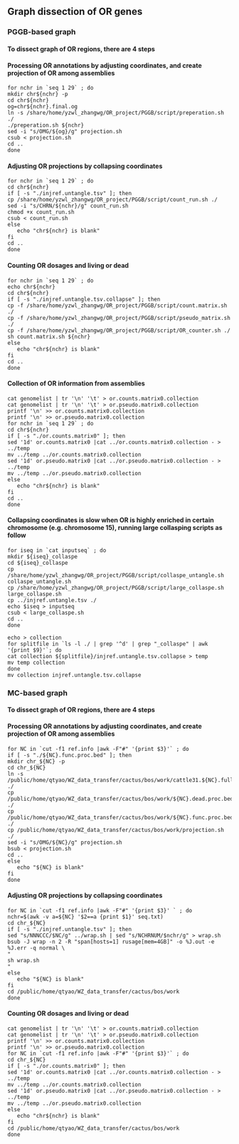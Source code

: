 ## Graph dissection of OR genes
### PGGB-based graph
#### To dissect graph of OR regions, there are 4 steps
#### Processing OR annotations by adjusting coordinates, and create projection of OR among assemblies
```
for nchr in `seq 1 29` ; do
mkdir chr${nchr} -p
cd chr${nchr}
og=chr${nchr}.final.og
ln -s /share/home/yzwl_zhangwg/OR_project/PGGB/script/preperation.sh ./
./preperation.sh ${nchr}
sed -i "s/OMG/${og}/g" projection.sh
csub < projection.sh
cd ..
done
```
#### Adjusting OR projections by collapsing coordinates
```
for nchr in `seq 1 29` ; do
cd chr${nchr}
if [ -s "./injref.untangle.tsv" ]; then
cp /share/home/yzwl_zhangwg/OR_project/PGGB/script/count_run.sh ./
sed -i "s/CHRN/${nchr}/g" count_run.sh
chmod +x count_run.sh
csub < count_run.sh
else 
   echo "chr${nchr} is blank"
fi
cd ..
done
```
#### Counting OR dosages and living or dead
```
for nchr in `seq 1 29` ; do
echo chr${nchr}
cd chr${nchr}
if [ -s "./injref.untangle.tsv.collapse" ]; then
cp -f /share/home/yzwl_zhangwg/OR_project/PGGB/script/count.matrix.sh ./
cp -f /share/home/yzwl_zhangwg/OR_project/PGGB/script/pseudo_matrix.sh ./
cp -f /share/home/yzwl_zhangwg/OR_project/PGGB/script/OR_counter.sh ./
sh count.matrix.sh ${nchr}
else 
   echo "chr${nchr} is blank"
fi
cd ..
done
```

#### Collection of OR information from assemblies
```
cat genomelist | tr '\n' '\t' > or.counts.matrix0.collection
cat genomelist | tr '\n' '\t' > or.pseudo.matrix0.collection
printf '\n' >> or.counts.matrix0.collection
printf '\n' >> or.pseudo.matrix0.collection
for nchr in `seq 1 29` ; do
cd chr${nchr}
if [ -s "./or.counts.matrix0" ]; then
sed '1d' or.counts.matrix0 |cat ../or.counts.matrix0.collection - > ../temp
mv ../temp ../or.counts.matrix0.collection
sed '1d' or.pseudo.matrix0 |cat ../or.pseudo.matrix0.collection - > ../temp
mv ../temp ../or.pseudo.matrix0.collection
else 
   echo "chr${nchr} is blank"
fi
cd ..
done
```
#### Collapsing coordinates is slow when OR is highly enriched in certain chromosome (e.g. chromosome 15), running large collasping scripts as follow
```
for iseq in `cat inputseq` ; do
mkdir ${iseq}_collaspe 
cd ${iseq}_collaspe 
cp /share/home/yzwl_zhangwg/OR_project/PGGB/script/collaspe_untangle.sh collaspe_untangle.sh 
cp /share/home/yzwl_zhangwg/OR_project/PGGB/script/large_collaspe.sh large_collaspe.sh
cp ../injref.untangle.tsv ./
echo $iseq > inputseq
csub < large_collaspe.sh
cd ..
done
```
```
echo > collection 
for splitfile in `ls -l ./ | grep '^d' | grep "_collaspe" | awk '{print $9}'`; do
cat collection ${splitfile}/injref.untangle.tsv.collapse > temp
mv temp collection
done
mv collection injref.untangle.tsv.collapse
```


### MC-based graph
#### To dissect graph of OR regions, there are 4 steps
#### Processing OR annotations by adjusting coordinates, and create projection of OR among assemblies
```
for NC in `cut -f1 ref.info |awk -F"#" '{print $3}'` ; do
if [ -s "./${NC}.func.proc.bed" ]; then
mkdir chr_${NC} -p
cd chr_${NC}
ln -s /public/home/qtyao/WZ_data_transfer/cactus/bos/work/cattle31.${NC}.full.og ./
cp /public/home/qtyao/WZ_data_transfer/cactus/bos/work/${NC}.dead.proc.bed ./
cp /public/home/qtyao/WZ_data_transfer/cactus/bos/work/${NC}.func.proc.bed ./
cp /public/home/qtyao/WZ_data_transfer/cactus/bos/work/projection.sh ./
sed -i "s/OMG/${NC}/g" projection.sh
bsub < projection.sh
cd ..
else 
   echo "${NC} is blank"
fi 
done
```
#### Adjusting OR projections by collapsing coordinates
```
for NC in `cut -f1 ref.info |awk -F"#" '{print $3}' ` ; do
nchr=$(awk -v a=${NC} '$2==a {print $1}' seq.txt)
cd chr_${NC}
if [ -s "./injref.untangle.tsv" ]; then
sed "s/NNNCCC/$NC/g" ../wrap.sh | sed "s/NCHRNUM/$nchr/g" > wrap.sh
bsub -J wrap -n 2 -R "span[hosts=1] rusage[mem=4GB]" -o %J.out -e %J.err -q normal \
"
sh wrap.sh
"
else 
   echo "${NC} is blank"
fi 
cd /public/home/qtyao/WZ_data_transfer/cactus/bos/work
done
```
#### Counting OR dosages and living or dead
```
cat genomelist | tr '\n' '\t' > or.counts.matrix0.collection
cat genomelist | tr '\n' '\t' > or.pseudo.matrix0.collection
printf '\n' >> or.counts.matrix0.collection
printf '\n' >> or.pseudo.matrix0.collection
for NC in `cut -f1 ref.info |awk -F"#" '{print $3}'` ; do
cd chr_${NC}
if [ -s "./or.counts.matrix0" ]; then
sed '1d' or.counts.matrix0 |cat ../or.counts.matrix0.collection - > ../temp
mv ../temp ../or.counts.matrix0.collection
sed '1d' or.pseudo.matrix0 |cat ../or.pseudo.matrix0.collection - > ../temp
mv ../temp ../or.pseudo.matrix0.collection
else 
   echo "chr${nchr} is blank"
fi
cd /public/home/qtyao/WZ_data_transfer/cactus/bos/work
done
```



